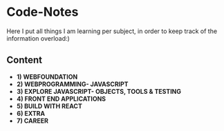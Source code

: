 # Code-Notes
Here I put all things I am learning per subject, in order to keep track of the information overload:)

## Content
- __1) WEBFOUNDATION__
- __2) WEBPROGRAMMING- JAVASCRIPT__
- __3) EXPLORE JAVASCRIPT- OBJECTS, TOOLS & TESTING__
- __4) FRONT END APPLICATIONS__
- __5) BUILD WITH REACT__
- __6) EXTRA__
- __7) CAREER__

